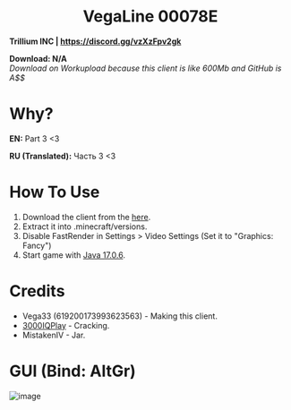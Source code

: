 <h1 align="center">VegaLine 00078E</h1>

**Trillium INC | https://discord.gg/vzXzFpv2gk**

**Download: N/A** <br/>
*Download on Workupload because this client is like 600Mb and GitHub is A$$*

# Why?
**EN:** Part 3 <3

**RU (Translated):** Часть 3 <3

[1]: https://github.com/3000IQPlay

# How To Use

1. Download the client from the [here]().
2. Extract it into .minecraft/versions.
3. Disable FastRender in Settings > Video Settings (Set it to "Graphics: Fancy")
4. Start game with [Java 17.0.6](https://download.oracle.com/java/17/archive/jdk-17.0.6_windows-x64_bin.exe).

# Credits
- Vega33 (619200173993623563) - Making this client.
- [3000IQPlay][1] - Cracking.
- MistakenIV - Jar.

# GUI (Bind: AltGr)

![image](https://github.com/WalmartSolutions/VegaLine-00087/blob/main/gui.png?raw=true)
